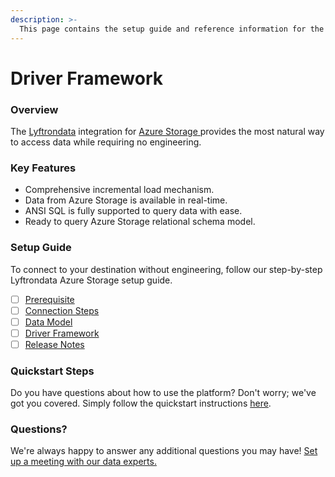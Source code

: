 ```yaml
---
description: >-
  This page contains the setup guide and reference information for the Azure Storage source connector.
---
```


# Driver Framework

### Overview

The [Lyftrondata](https://www.lyftrondata.com/) integration for [Azure Storage](https://www.lyftrondata.com/integration/azure-storage/)[ ](https://www.lyftrondata.com/integration/azure-storage/)provides the most natural way to access data while requiring no engineering.

### Key Features

* Comprehensive incremental load mechanism.
* Data from Azure Storage is available in real-time.&#x20;
* ANSI SQL is fully supported to query data with ease.
* Ready to query Azure Storage relational schema model.

### Setup Guide

To connect to your destination without engineering, follow our step-by-step Lyftrondata Azure Storage setup guide.

* [ ] [Prerequisite](../../technology-analytics/azure-storage/prerequisite.md)
* [ ] [Connection Steps](../../technology-analytics/azure-storage/connection-steps.md)
* [ ] [Data Model](../../technology-analytics/azure-storage/data-model/)
* [ ] [Driver Framework](../../technology-analytics/azure-storage/driver-framework/)
* [ ] [Release Notes](../../technology-analytics/azure-storage/release-notes.md)

### Quickstart Steps

Do you have questions about how to use the platform? Don't worry; we've got you covered. Simply follow the quickstart instructions [here](../../../quickstart-steps.md).

### Questions? <a href="#questions" id="questions"></a>

We're always happy to answer any additional questions you may have! [Set up a meeting with our data experts.](https://www.lyftrondata.com/book-a-meeting/)


